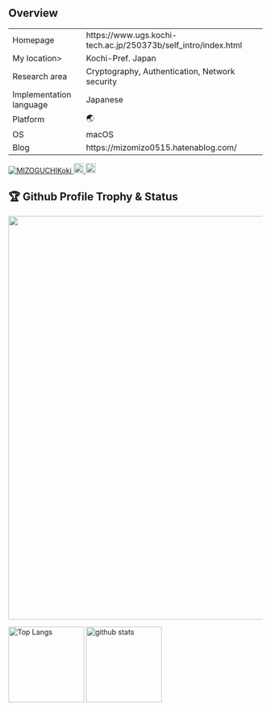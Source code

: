 ## Overview
<table align="center">
<tbody>
	<tr>
		<td>Homepage</td>
    <td>https://www.ugs.kochi-tech.ac.jp/250373b/self_intro/index.html</td>
	</tr>
	<tr>
		<td>My location></td>
		<td>Kochi-Pref. Japan
	</tr>
	<tr>
		<td>Research area</td>
		<td>Cryptography, Authentication, Network security</td>
	</tr>
	<tr>
		<td>Implementation language</td>
		<td>Japanese</td>
	</tr>
	<tr>
		<td>Platform</td>
		<td>🌏</td>
	</tr>
	<tr>
		<td>OS</td>
		<td>macOS</td>
	</tr>
	<tr>
		<td>Blog</td>
		<td>https://mizomizo0515.hatenablog.com/</td>
	</tr>
</tbody>
</table>

<p align="left">
  <a href="https://github.com/MIZOGUCHIKoki/MIZOGUCHIKoki/">
    <img src="https://komarev.com/ghpvc/?username=MIZOGUCHIKoki" alt="MIZOGUCHIKoki" />
  </a>
  <a href="http://twitter.com/k_mizomizo">
    <img height="20" src="https://img.shields.io/twitter/follow/k_mizomizo?label=Twitter&logo=twitter&style=flat" />
  </a>
  <a href="https://github.com/MIZOGUCHIKoki">
    <img height="20" src="https://img.shields.io/github/followers/MIZOGUCHIKoki?label=follow&logo=github&style=flat" />
  </a>
</p>

## 🏆 Github Profile Trophy & Status
<a href="https://github.com/MIZOGUCHIKoki/github-profile-trophy">
  <img width=800 src="https://github-profile-trophy.vercel.app/?username=MIZOGUCHIKoki&column=8&theme=gruvbox&no-frame=true"/>
</a>
<p align="left"> 
  <img alt="Top Langs" height="150px" src="https://github-readme-stats.vercel.app/api/top-langs/?username=MIZOGUCHIKoki&layout=compact&show_icons=true&theme=onedark" />
  <img alt="github stats" height="150px" src="https://github-readme-stats.vercel.app/api?username=MIZOGUCHIKoki&theme=onedark&show_icons=ture" />
</p>
